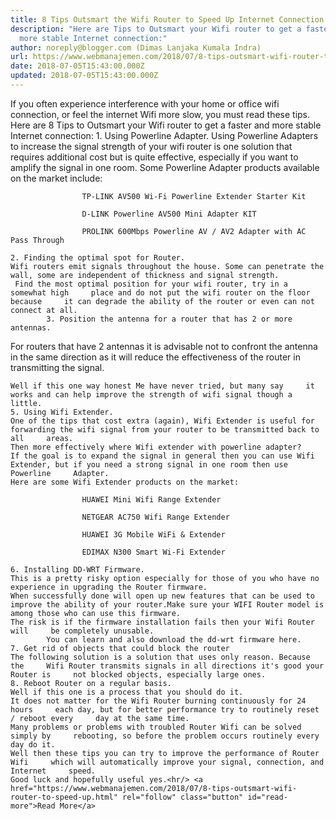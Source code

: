 ```yaml
---
title: 8 Tips Outsmart the Wifi Router to Speed Up Internet Connection
description: "Here are Tips to Outsmart your Wifi router to get a faster and
  more stable Internet connection:"
author: noreply@blogger.com (Dimas Lanjaka Kumala Indra)
url: https://www.webmanajemen.com/2018/07/8-tips-outsmart-wifi-router-to-speed-up.html
date: 2018-07-05T15:43:00.000Z
updated: 2018-07-05T15:43:00.000Z
---
```


If you often experience interference with your home or office wifi connection, or feel the internet Wifi more slow, you must read these tips.
    Here are 8 Tips to Outsmart your Wifi router to get a faster and more     stable Internet connection: 
    1. Using Powerline Adapter.
    Using Powerline Adapters to increase the signal strength of your wifi     router is one solution that requires additional cost but is quite     effective, especially if you want to amplify the signal in one room. 
    Some Powerline Adapter products available on the market include: 
    
                    TP-LINK AV500 Wi-Fi Powerline Extender Starter Kit             
    
                    D-LINK Powerline AV500 Mini Adapter KIT             
    
                    PROLINK 600Mbps Powerline AV / AV2 Adapter with AC Pass Through             
 
    2. Finding the optimal spot for Router.
    Wifi routers emit signals throughout the house. Some can penetrate the     wall, some are independent of thickness and signal strength. 
     Find the most optimal position for your wifi router, try in a somewhat high     place and do not put the wifi router on the floor because     it can degrade the ability of the router or even can not connect at all. 
            3. Position the antenna for a router that has 2 or more antennas.     
For routers that have 2 antennas it is advisable not to    confront the antenna in the same direction as it will     reduce the effectiveness of the router in transmitting the signal. 

    Well if this one way honest Me have never tried, but many say     it works and can help improve the strength of wifi signal though a little. 
    5. Using Wifi Extender.
    One of the tips that cost extra (again), Wifi Extender is useful for     forwarding the wifi signal from your router to be transmitted back to all     areas. 
    Then more effectively where Wifi extender with powerline adapter? 
    If the goal is to expand the signal in general then you can use Wifi     Extender, but if you need a strong signal in one room then use Powerline     Adapter. 
    Here are some Wifi Extender products on the market: 
    
                    HUAWEI Mini Wifi Range Extender             
    
                    NETGEAR AC750 Wifi Range Extender             
    
                    HUAWEI 3G Mobile WiFi & Extender             
    
                    EDIMAX N300 Smart Wi-Fi Extender             

    6. Installing DD-WRT Firmware.
    This is a pretty risky option especially for those of you who have no     experience in upgrading the Router firmware. 
    When successfully done will open up new features that can be used to     improve the ability of your router.Make sure your WIFI Router model is     among those who can use this firmware. 
    The risk is if the firmware installation fails then your Wifi Router will     be completely unusable. 
            You can learn and also download the dd-wrt firmware here.     
    7. Get rid of objects that could block the router
    The following solution is a solution that uses only reason. Because the     Wifi Router transmits signals in all directions it's good your Router is     not blocked objects, especially large ones. 
    8. Reboot Router on a regular basis.
    Well if this one is a process that you should do it. 
    It does not matter for the Wifi Router burning continuously for 24 hours     each day, but for better performance try to routinely reset / reboot every     day at the same time. 
    Many problems or problems with troubled Router Wifi can be solved simply by     rebooting, so before the problem occurs routinely every day do it. 
    Well then these tips you can try to improve the performance of Router Wifi     which will automatically improve your signal, connection, and Internet     speed. 
    Good luck and hopefully useful yes.<hr/> <a href="https://www.webmanajemen.com/2018/07/8-tips-outsmart-wifi-router-to-speed-up.html" rel="follow" class="button" id="read-more">Read More</a>